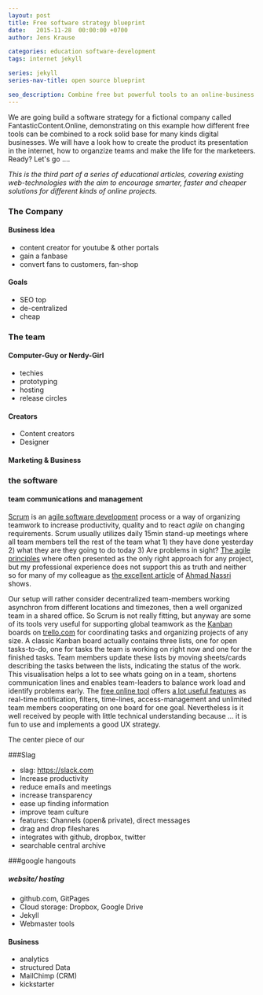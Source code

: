 ```yaml
---
layout: post
title: Free software strategy blueprint
date:   2015-11-28  00:00:00 +0700
author: Jens Krause

categories: education software-development
tags: internet jekyll

series: jekyll
series-nav-title: open source blueprint

seo_description: Combine free but powerful tools to an online-business. Learn how to organize teams and work and other cool stuff
---
```


We are going build a software strategy for a fictional company called FantasticContent.Online, demonstrating on this example how different free tools can be combined to a rock solid base for many kinds digital businesses. We will have a look how to create the product its presentation in the internet, how to organzize teams and make the life for the marketeers. Ready? Let's go ....

<!--more-->

_This is the third part of a series of educational articles, covering existing web-technologies with the aim to encourage smarter, faster and cheaper solutions for different kinds of online projects._

### The Company

#### Business Idea

- content creator for youtube & other portals
- gain a fanbase
- convert fans to customers, fan-shop

#### Goals

- SEO top
- de-centralized
- cheap

### The team

#### Computer-Guy or Nerdy-Girl

- techies
- prototyping
- hosting
- release circles


#### Creators

- Content creators
- Designer

#### Marketing & Business

### the software

#### team communications and management

[Scrum](https://en.wikipedia.org/wiki/Scrum_(software_development)) is an [agile software development](https://en.wikipedia.org/wiki/Agile_software_development) process or a way of organizing teamwork to increase productivity, quality and to react _agile_ on changing requirements. Scrum usually utilizes daily 15min stand-up meetings where all team members tell the rest of the team what 1) they have done yesterday 2) what they are they going to do today 3) Are problems in sight? [The agile principles](http://www.agilemanifesto.org 'Read the agile manifesto ...') where often presented as the only right approach for any project, but my professional experience does not support this as truth and neither so for many of my colleague as [the excellent article](http://opensource.com/business/15/11/open-development-method 'Read full article: Scrum is dead: breaking down the new open development method ') of [Ahmad Nassri](http://opensource.com/users/ahmadnassri) shows.

Our setup will rather consider decentralized team-members working asynchron from different locations and timezones, then a well organized team in a shared office. So Scrum is not really fitting, but anyway are some of its tools very useful for supporting global teamwork as the [Kanban](https://en.wikipedia.org/wiki/Kanban 'read about Kanban on wikipedia ....') boards on [trello.com](http://trello.com 'Work together on task lists ...') for coordinating tasks and organizing projects of any size. A classic Kanban board actually contains three lists, one for open tasks-to-do, one for tasks the team is working on right now and one for the finished tasks. Team members update these lists by moving sheets/cards describing the tasks between the lists, indicating the status of the work. This visualisation helps a lot to see whats going on in a team, shortens communication lines and enables team-leaders to balance work load and identify problems early. The [free online tool](http://trello.com 'Work together on task lists ...') offers [a lot useful features](https://trello.com/tour) as real-time notification, filters, time-lines, access-management and unlimited team members cooperating on one board for one goal. Nevertheless is it well received by people with little technical understanding because ... it is fun to use and implements a good UX strategy.

The center piece of our

###Slag
- slag: https://slack.com
- Increase productivity
- reduce emails and meetings
- increase transparency
- ease up finding information
- improve team culture
- features: Channels (open& private), direct messages
- drag and drop fileshares
- integrates with github, dropbox, twitter
- searchable central archive


###google hangouts


##### website/ hosting

- github.com, GitPages
- Cloud storage: Dropbox, Google Drive
- Jekyll
- Webmaster tools

#### Business

- analytics
- structured Data
- MailChimp (CRM)
- kickstarter


